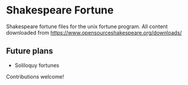 # Shakespeare Fortune

Shakespeare fortune files for the unix fortune program.
All content downloaded from https://www.opensourceshakespeare.org/downloads/

## Future plans
* Soliloquy fortunes

Contributions welcome!
